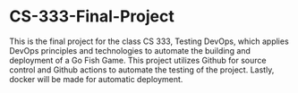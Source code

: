 # CS-333-Final-Project

This is the final project for the class CS 333, Testing DevOps, which applies DevOps principles and technologies to automate the building and deployment of a Go Fish Game. This project utilizes Github for source control and Github actions to automate the testing of the project. Lastly, docker will be made for automatic deployment.
